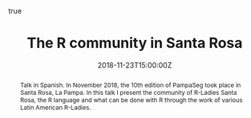 ---
abstract: Talk in Spanish. In November 2018, the 10th edition of PampaSeg took place in Santa Rosa, La Pampa. In this talk I present the community of R-Ladies Santa Rosa, the R language and what can be done with R through the work of various Latin American R-Ladies. 
all_day: false
authors: []
date: "2018-11-23T15:00:00Z"
event: 10º PampaSeg Hackers Rurales 
event_url: https://www.pampaseg.org/
featured: false
links:
- icon: twitter
  icon_pack: fab
  name: Follow
  url: https://twitter.com/yabellini 
location: Punto Digital, Santa Rosa, La Pampa
math: true
publishDate: "2018-11-23T15:00:00Z"
slides: 
summary: Talk in Spanish. In November 2018, the 10th edition of PampaSeg took place in Santa Rosa, La Pampa. In this talk I present the community of R-Ladies Santa Rosa, the R language and what can be done with R through the work of various Latin American R-Ladies. 
tags: []
title: The R community in Santa Rosa
url_code: ""
url_pdf: "RLadiesPampaSeg.pdf"
url_slides: ""
url_video: ""
---